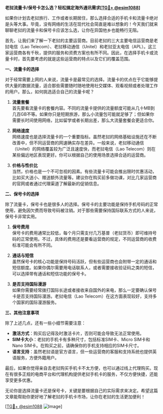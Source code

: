 **老挝流量卡/保号卡怎么选？轻松搞定海外通讯需求[[TG💪+ @esim1088](https://t.me/s/esim1088)]**

如果你计划去老挝旅行、工作或者长期居住，那么选择合适的手机卡和流量卡绝对是头等大事。毕竟，没有网络的生活在现代社会简直是难以想象的！今天我们就来聊聊老挝的流量卡和保号卡应该怎么选，让你在异国他乡也能畅行无阻。

首先，让我们来了解一下老挝的主要运营商。目前老挝的三大主要电信运营商是老挝电信（Lao Telecom）、老挝移动通信（Unitel）和老挝亚太电信（APL）。这三家运营商各有千秋，提供的服务和资费方案也有所不同。因此，在选择手机卡或流量卡时，首先要考虑的就是这些运营商的特点以及它们的覆盖范围。

**一、流量卡的选择**

对于经常需要上网的人来说，流量卡是最常见的选择。流量卡的优点在于它能够提供大量的数据流量，适合那些需要随时随地使用社交媒体、观看视频或者处理工作的用户。那么，如何挑选适合自己的流量卡呢？

1. **流量套餐**  
   首先要看流量卡的套餐内容。不同的流量卡提供的流量额度可能从几十MB到几百GB不等。如果你只是短期旅游，那么小流量包可能就足够了；但如果你需要长时间使用网络，比如留学或者长期出差，那么大流量套餐会更适合你。

2. **网络速度**  
   网络速度也是选择流量卡的一个重要指标。虽然老挝的网络基础设施还在不断改善中，但不同运营商的网速确实存在差异。一般来说，老挝移动通信（Unitel）的网络覆盖较为广泛且速度快，而老挝电信（Lao Telecom）则在某些偏远地区表现更好。你可以根据自己的使用场景选择合适的运营商。

3. **价格与性价比**  
   当然，价格也是一个不可忽视的因素。有些流量卡可能会推出限时优惠活动，比如买大送小、赠送额外流量等。建议你在购买前多做功课，对比几家运营商的官网或者通过代理渠道了解最新的促销信息。

**二、保号卡的选择**

除了流量卡，保号卡也是很多人的选择。保号卡的主要功能是保持手机号码的正常使用，避免因欠费而导致号码被注销。对于那些需要保持国际联系方式的人来说，保号卡非常实用。

1. **保号费用**  
   保号卡的费用通常比较低，每个月只需支付几万基普（老挝货币）即可维持号码的正常使用。不过，具体的费用还是要看运营商的规定，不同运营商的收费标准可能会有所不同。

2. **通话与短信**  
   虽然保号卡的核心功能是保持号码活跃，但有些运营商也会附带一定的通话和短信额度。如果你偶尔需要用电话联系人，或者需要接收验证码之类的短信，可以选择带有通话和短信功能的保号卡。

3. **是否支持国际漫游**  
   如果你需要经常拨打国际长途或者接收来自国外的来电，那么一定要确认保号卡是否支持国际漫游。老挝电信（Lao Telecom）在这方面表现较好，支持多个国家的国际漫游服务。

**三、其他注意事项**

除了上述几点，还有一些小细节需要注意：

- **激活方式**：购买后记得及时激活卡片，否则可能会导致无法正常使用。
- **SIM卡大小**：老挝的手机卡有多种尺寸，包括标准SIM卡、Micro SIM卡和Nano SIM卡。在购买之前，请确保你的手机支持相应的SIM卡尺寸。
- **语言支持**：虽然老挝语是官方语言，但一些运营商的客服和支持系统也提供英语服务，方便外籍用户。

最后，如果你觉得亲自去老挝购买手机卡不太方便，也可以通过线上代理购买。现在有很多正规的电商平台和代理机构提供老挝手机卡的服务，不仅方便快捷，还能享受更多优惠。

无论你是选择流量卡还是保号卡，关键是要根据自己的实际需求来决定。希望这篇文章能帮助你更好地了解老挝的手机卡市场，让你在老挝的生活更加便利！

[[TG💪+ @esim1088](https://t.me/s/esim1088) ![Image](https://i.postimg.cc/4NQfJmqS/Snipaste-2025-05-13-00-14-12.png)]